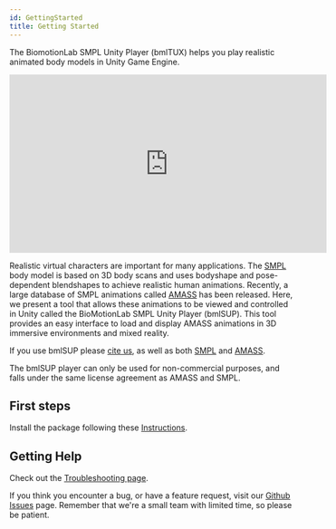 ```yaml
---
id: GettingStarted
title: Getting Started
---
```


The BiomotionLab SMPL Unity Player (bmlTUX) helps you play realistic animated body models in Unity Game Engine.

<p>
<iframe width="560" height="315" src="https://www.youtube.com/embed/5uyAHu2ow08" title="YouTube video player" frameborder="0" allow="accelerometer; autoplay; clipboard-write; encrypted-media; gyroscope; picture-in-picture" allowfullscreen></iframe>
</p>

Realistic virtual characters are important for many applications. The [SMPL](https://smpl.is.tue.mpg.de) body model is based on 3D body scans and uses bodyshape and pose-dependent blendshapes to achieve realistic human animations.  Recently, a large database of SMPL animations called [AMASS](https://amass.is.tue.mpg.de) has been released. Here, we present a tool that allows these animations to be viewed and controlled in Unity called the BioMotionLab SMPL Unity Player (bmlSUP). This tool provides an easy interface to load and display AMASS animations in 3D immersive environments and mixed reality.

If you use bmlSUP please [cite us](Publication.md), as well as both [SMPL](https://smpl.is.tue.mpg.de) and [AMASS](https://amass.is.tue.mpg.de).

The bmlSUP player can only be used for non-commercial purposes, and falls under the same license agreement as AMASS and SMPL.

## First steps

Install the package following these [Instructions](Installation.md).

## Getting Help

Check out the [Troubleshooting page](Troubleshooting.md).

If you think you encounter a bug, or have a feature request, visit our [Github Issues](https://github.com/BioMotionLab/SUP/issues) page. Remember that we're a small team with limited time, so please be patient.